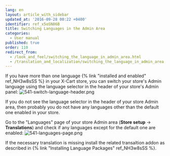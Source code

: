 ```yaml
---
lang: en
layout: article_with_sidebar
updated_at: '2016-09-28 00:22 +0400'
identifier: ref_x5oSN86B
title: Switching Languages in the Admin Area
categories:
  - User manual
published: true
order: 110
redirect_from:
  - /look_and_feel/switching_the_language_in_admin_area.html
  - /translation_and_localization/switching_the_language_in_admin_area.html
---
```

If you have more than one language {% link "installed and enabled" ref_NH3w8sSS %} in your X-Cart store, you can switch your store's Admin language using the language selector in the header of your store's Admin panel:
![541-switch-language-header.png]({{site.baseurl}}/attachments/ref_x5oSN86B/541-switch-language-header.png)

If you do not see the language selector in the header of your store Admin area, then probably you do not have any languages other than the default one enabled in your store. 

Go to the "Languages" page of your store Admin area (**Store setup** -> **Translations**) and check if any languages except for the default one are enabled:
![541-languages-page.png]({{site.baseurl}}/attachments/ref_x5oSN86B/541-languages-page.png)


If the necessary translation is missing install the related transaltion addon as described in {% link "Installing Language Packages" ref_NH3w8sSS %}.
